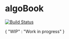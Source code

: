 # algoBook

[![Build Status](https://travis-ci.org/poush/algoBook.svg?branch=master)](https://travis-ci.org/poush/algoBook)


{ "WIP" : "Work in progress" }
